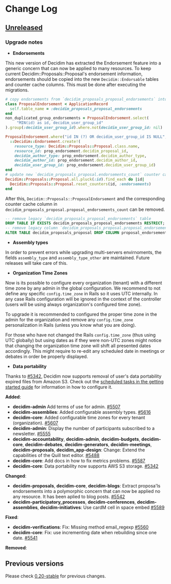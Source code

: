 # Change Log

## [Unreleased](https://github.com/decidim/decidim/tree/HEAD)

### Upgrade notes

- **Endorsements**

This new version of Decidim has extracted the Endorsement feature into a generic concern that can now be applied to many resources.
To keep current Decidim::Proposals::Proposal's endorsement information, endorsements should be copied into the new `Decidim::Endorsable` tables and counter cache columns. This must be done after executing the migrations.

```ruby
# copy endorsements from `decidim_proposals_proposal_endorsements` into `decidim_endorsements`
class ProposalEndorsement < ApplicationRecord
  self.table_name = :decidim_proposals_proposal_endorsements
end
non_duplicated_group_endorsements = ProposalEndorsement.select(
     "MIN(id) as id, decidim_user_group_id"
).group(:decidim_user_group_id).where.not(decidim_user_group_id: nil)

ProposalEndorsement.where("id IN (?) OR decidim_user_group_id IS NULL", non_duplicated_group_endorsements.map(&:id)).find_each do |prop_endorsement|
  ::Decidim::Endorsement.create!(
    resource_type: Decidim::Proposals::Proposal.class.name,
    resource_id: prop_endorsement.decidim_proposal_id,
    decidim_author_type: prop_endorsement.decidim_author_type,
    decidim_author_id: prop_endorsement.decidim_author_id,
    decidim_user_group_id: prop_endorsement.decidim_user_group_id)
end
# update new `decidim_proposals_proposal.endorsements_count` counter cache
Decidim::Proposals::Proposal.all.pluck(:id).find_each do |id|
  Decidim::Proposals::Proposal.reset_counters(id, :endorsements)
end
```

After this, `Decidim::Proposals::ProposalEndorsement` and the corresponding counter cache column in `decidim_proposals_proposal.proposal_endorsements_count` can be removed.

```sql
-- remove legacy `decidim_proposals_proposal_endorsements` table
DROP TABLE IF EXISTS decidim_proposals_proposal_endorsements RESTRICT;
-- remove legacy column `decidim_proposals_proposal.proposal_endorsements_count`
ALTER TABLE decidim_proposals_proposal DROP COLUMN proposal_endorsements;
```

- **Assembly types**

In order to prevent errors while upgrading multi-servers envirnoments, the fields `assembly_type` and `assembly_type_other` are maintained. Future releases will take care of this.

- **Organization Time Zones**

Now is its possible to configure every organization (tenant) with a different time zone by any admin in the global configuration. We recommend to not define any specific `config.time_zone` in Rails so it uses UTC internally. In any case Rails configuration will be ignored in the context of the controller (users will be using always organization's configured time zone).

To upgrade it is recommended to configured the proper time zone in the admin for the organization and remove any `config.time_zone` personalization in Rails (unless you know what you are doing).

For those who have not changed the Rails `config.time_zone` (thus using UTC globally) but using dates as if they were non-UTC zones might notice that changing the organization time zone will shift all presented dates accordingly. This might require to re-edit any scheduled date in meetings or debates in order be properly displayed.

- **Data portability**

Thanks to [#5342](https://github.com/decidim/decidim/pull/5342), Decidim now supports removal of user's data portability expired files from Amazon S3. Check out the [scheduled tasks in the getting started guide](https://github.com/decidim/decidim/blob/master/docs/getting_started.md#scheduled-tasks) for information in how to configure it.

**Added**:

- **decidim-admin** Add terms of use for admin. [#5507](https://github.com/decidim/decidim/pull/5507)
- **decidim-assemblies**: Added configurable assembly types. [\#5616](https://github.com/decidim/decidim/pull/5616)
- **decidim-core**: Added configurable time zones for every tenant (organization). [\#5607](https://github.com/decidim/decidim/pull/5607)
- **decidim-admin**: Display the number of participants subscribed to a newsletter. [\#5555](https://github.com/decidim/decidim/pull/5555)
- **decidim-accountability**, **decidim-admin**, **decidim-budgets**, **decidim-core**, **decidim-debates**, **decidim-generators**, **decidim-meetings**, **decidim-proposals**, **decidim_app-design**: Change: Extend the capabilities of the Quill text editor. [\#5488](https://github.com/decidim/decidim/pull/5488)
- **decidim-core**: Add docs in how to fix metrics problems. [\#5587](https://github.com/decidim/decidim/pull/5587)
- **decidim-core**: Data portability now supports AWS S3 storage. [\#5342](https://github.com/decidim/decidim/pull/5342)

**Changed**:

- **decidim-proposals**, **decidim-core**, **decidim-blogs**: Extract proposa'ls endorsements into a polymorphic concern that can now be applied no any resource. It has been aplied to blog posts. [#5542](https://github.com/decidim/decidim/pull/5542)
- **decidim-participatory_processes**, **decidim-conferences**, **decidim-assemblies**, **decidim-initiatives**: Use cardM cell in space embed [#5589](https://github.com/decidim/decidim/pull/5589)

**Fixed**:

- **decidim-verifications**: Fix: Missing method email_regexp [#5560](https://github.com/decidim/decidim/pull/5560)
- **decidim-core**: Fix: use incrementing date when rebuilding since one date. [\#5541](https://github.com/decidim/decidim/pull/5541)

**Removed**:

## Previous versions

Please check [0.20-stable](https://github.com/decidim/decidim/blob/0.20-stable/CHANGELOG.md) for previous changes.
